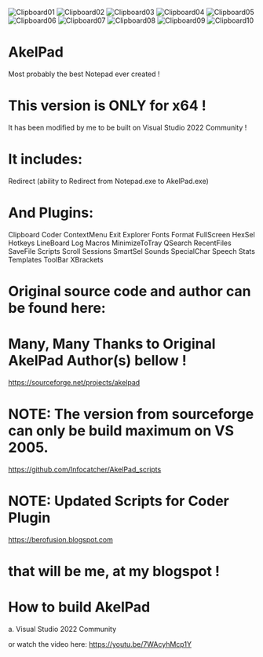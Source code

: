 ![Clipboard01](https://user-images.githubusercontent.com/122004809/211796075-ab979206-621d-430e-ac61-1feceb38dddd.jpg)
![Clipboard02](https://user-images.githubusercontent.com/122004809/211796078-3af9d667-badb-4daa-844f-18deabcc65e4.jpg)
![Clipboard03](https://user-images.githubusercontent.com/122004809/211796085-897eebb7-392f-43e3-a070-f3719421699b.jpg)
![Clipboard04](https://user-images.githubusercontent.com/122004809/211796091-c99196a4-45ba-4747-ad49-09b44d118948.jpg)
![Clipboard05](https://user-images.githubusercontent.com/122004809/211796095-52211209-106b-4cda-b5b2-d9039d93664b.jpg)
![Clipboard06](https://user-images.githubusercontent.com/122004809/211796100-a87004b3-8bfa-4bf0-a354-3914818827db.jpg)
![Clipboard07](https://user-images.githubusercontent.com/122004809/211796105-e14eaaf2-dc23-4498-9f59-eddeffd5a86a.jpg)
![Clipboard08](https://user-images.githubusercontent.com/122004809/211796108-d506db0a-a25a-4a92-8d9f-39bad5256b22.jpg)
![Clipboard09](https://user-images.githubusercontent.com/122004809/211796111-b5c537dc-aca7-4f04-8988-14d43fbdf956.jpg)
![Clipboard10](https://user-images.githubusercontent.com/122004809/211796117-6192c102-51a5-42d1-8c56-80d57b8a1f0d.jpg)


# AkelPad
Most probably the best Notepad ever created !

# This version is ONLY for x64 !
It has been modified by me to be built on Visual Studio 2022 Community !


# It includes:
Redirect (ability to Redirect from Notepad.exe to AkelPad.exe)

# And Plugins:
Clipboard
Coder
ContextMenu
Exit
Explorer
Fonts
Format
FullScreen
HexSel
Hotkeys
LineBoard
Log
Macros
MinimizeToTray
QSearch
RecentFiles
SaveFile
Scripts
Scroll
Sessions
SmartSel
Sounds
SpecialChar
Speech
Stats
Templates
ToolBar
XBrackets


# Original source code and author can be found here:
# Many, Many Thanks to Original AkelPad Author(s) bellow !

https://sourceforge.net/projects/akelpad
# NOTE: The version from sourceforge can only be build maximum on VS 2005.

https://github.com/Infocatcher/AkelPad_scripts
# NOTE:  Updated Scripts for Coder Plugin

https://berofusion.blogspot.com
# that will be me, at my blogspot !

# How to build AkelPad
a. Visual Studio 2022 Community

or watch the video here:
https://youtu.be/7WAcyhMcp1Y
